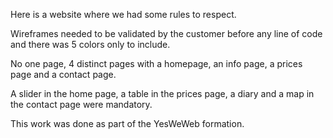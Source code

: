 Here is a website where we had some rules to respect.

Wireframes needed to be validated by the customer before any line of code and there was 5 colors only to include.

No one page, 4 distinct pages with a homepage, an info page, a prices page and a contact page.

A slider in the home page, a table in the prices page, a diary and a map in the contact page were mandatory.

This work was done as part of the YesWeWeb formation.

